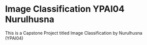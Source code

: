 # Image Classification YPAI04 Nurulhusna
 This is a Capstone Project titled Image Classification by Nurulhusna (YPAI04)
